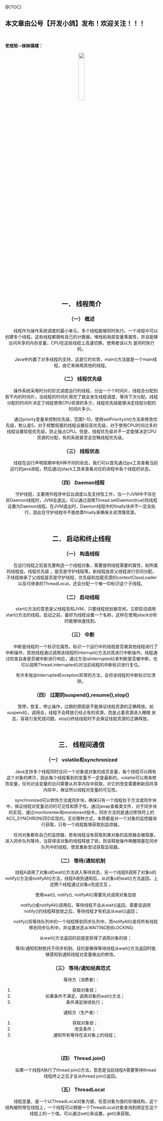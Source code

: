 ﻿@[TOC]
## 本文章由公号【开发小鸽】发布！欢迎关注！！！
<br>

**老规矩--妹妹镇楼：**
<center>
<img src="https://img-blog.csdnimg.cn/20200721223424816.JPG"   width="20%">

## 一．	线程简介

### （一）	概述

&nbsp;  &nbsp;  &nbsp;  &nbsp;线程作为操作系统调度的最小单元，多个线程能够同时执行。一个进程中可以创建多个线程，这些线程都拥有自己的计数器，堆栈和局部变量等属性，并且能够访问共享的内存变量，CPU在这些线程上高速切换，使用者误以为 是同时执行的。

&nbsp;  &nbsp;  &nbsp;  &nbsp;Java中内置了对多线程的支持，这是它的优势，main()方法就是一个main线程，由它来掉用其他的线程。
<br>


### （二）	线程优先级

&nbsp;  &nbsp;  &nbsp;  &nbsp;操作系统采用时分的形式调度运行的线程，分出一个个时间片，线程会分配到若干内的时间片，当线程的时间片用完了就会发生线程调度，等待下次分配。线程分配的时间片决定了线程使用CPU资源的多少，线程优先级能够决定线程分配的时间片多少。

&nbsp;  &nbsp;  &nbsp;  &nbsp;通过priorty变量来控制优先级，范围1-10，使用setPriority(int)方法来修改优先级，默认是5。对于频繁阻塞的线程设置较高优先级，对于使用CPU时间过多的线程设置较低优先级，防止独占CPU。但是，线程优先级并不一定能够决定CPU资源的分配，有的系统甚至会忽略线程优先级。
<br>


### （三）	线程状态

&nbsp;  &nbsp;  &nbsp;  &nbsp;线程在运行声明周期中有6种不同的状态，我们可以首先通过jps工具查看当前运行的java进程，然后通过jstack工具来查看对应的进程中各个线程的状态。
<br>


### （四）	Daemon线程

&nbsp;  &nbsp;  &nbsp;  &nbsp;守护线程，主要用作程序中后台调度以及支持性工作，当一个JVM中不存在非Daemon线程时，JVM会退出。可以通过调用Thread.setDaemon(true)将线程设置为Daemon线程。在JVM退出时，Daemon线程中的finally块并不一定会执行，因此在守护线程中不能依靠finally来确保关闭清理资源。

<br>


## 二．	启动和终止线程

### （一）	构造线程

&nbsp;  &nbsp;  &nbsp;  &nbsp;在运行线程之前首先要构造一个线程对象，需要提供线程需要的属性，如所属的线程组，线程优先级 ，是否是守护线程等。新线程由其父线程进行空间分配，子线程继承了父线程是否是守护线程，优先级和加载资源的contextClassLoader以及可继承的ThreadLocal，还会分配一个唯一ID标识这个子线程。
<br>


### （二）	启动线程

&nbsp;  &nbsp;  &nbsp;  &nbsp;start()方法的意思是父线程告知JVM，只要线程规划器空闲，立即启动调用start()方法的线程。启动之前，最好为线程设置一个名称，这样在使用jstack分析时能够快速找到。
<br>


### （三）	中断

&nbsp;  &nbsp;  &nbsp;  &nbsp;中断是线程的一个标识位属性，标识一个运行中的线程是否被其他线程进行了中断操作，其他线程通过调用该线程的interrupt()方法对其进行中断操作。线程通过检查自身是否被中断进行响应，通过方法isInterrupted()来判断是否被中断，也可以调用Thread.interrupted()对当前线程的中断标识进行复位。

&nbsp;  &nbsp;  &nbsp;  &nbsp;有许多抛出InterruptedException异常的方法，会将该线程的中断标识位清除。
<br>


### （四）	过期的suspend(),resume(),stop()

&nbsp;  &nbsp;  &nbsp;  &nbsp;暂停，恢复，停止操作，过期的原因是不能保证线程资源的正确释放。如suspend()，调用会，线程不会释放已经占有的资源，而是占着资源进入睡眠 状态，容易引发死锁问题。stop()终结线程时不会保证线程资源的正确释放。

<br>


## 三．	线程间通信

### （一）	volatile和synchronized

&nbsp;  &nbsp;  &nbsp;  &nbsp;Java支持多个线程同时访问一个对象或对象的成员变量，每个线程可以拥有这个对象的拷贝，因此每个线程看到的变量不一定是最新的。volatile可以用来修饰变量，任何对该变量的访问需要从共享内存中获取，对它的改变需要刷新回共享内存中，保证所以线程对变量的可见性。

&nbsp;  &nbsp;  &nbsp;  &nbsp;synchronized可以修饰方法或同步块，确保只有一个线程处于方法或同步块中，保证线程对变量访问的可见性和原子性。通过javap查看类文件，对于同步块的实现，通过monitorenter和monitorexit指令，同步方法则是通过修饰符上的ACC_SYNCHRONIZED实现的。无论哪种方式，本质都是对一个对象的监控器进行获取，只有一个线程能够获取到监控器。

&nbsp;  &nbsp;  &nbsp;  &nbsp;任何对象都有自己的监控器，若有线程没有获取到某对象的监控器会被阻塞，进入同步队列等待，当获得该对象的线程释放了锁，则该释放操作唤醒阻塞在同步队列中的线程，使其重新尝试获取监视器。
<br>


### （二）	等待/通知机制

&nbsp;  &nbsp;  &nbsp;  &nbsp;线程A调用了对象o的wait()方法进入等待状态，另一个线程B调用了对象o的notify()方法或notifyAll()方法，线程A收到通知后，从对象o的wait()方法返回。上述两个线程通过对象o完成交互 。

&nbsp;  &nbsp;  &nbsp;  &nbsp;使用wait(), notify(), notifyAll()需要先对调用对象加锁

&nbsp;  &nbsp;  &nbsp;  &nbsp;notify()或notifyAll()调用后，等待线程不会从wait()返回，需要该调用notify()的线程释放锁之后，等待线程才有机会从wait()返回；

&nbsp;  &nbsp;  &nbsp;  &nbsp;notify()将等待队列中的一个线程移到同步队列中，而notifyAll()是将所有线程移到同步队列中，并设置状态从WAITING到BLOCKING;

&nbsp;  &nbsp;  &nbsp;  &nbsp;从wait()方法返回的前提是获得了调用对象的锁；

&nbsp;  &nbsp;  &nbsp;  &nbsp;等待/通知机制依托于同步机制，目的是确保等待线程从wait()方法返回时能够感知到通知线程对变量做出的修改。
<br>


### （三）	等待/通知经典范式

等待方（消费者）：
1.	获取对象锁；
2.	如果条件不满足，调用对象的wait()方法；
3.	条件满足继续执行；

通知方（生产者）：
1. 获取对象锁；
2. 改变条件；
3. 通知所有等待在该对象上的线程；

<br>

### （四）	Thread.join()

&nbsp;  &nbsp;  &nbsp;  &nbsp;如果一个线程A执行了thread.join()方法，意思是当前线程A需要等待thread线程终止之后才会从thread.join()返回。
<br>


### （五）	ThreadLocal

&nbsp;  &nbsp;  &nbsp;  &nbsp;线程变量，是一个以ThreadLocal对象为键，任意对象为值的存储结构，这个结构被附带在线程上，一个线程可以根据一个ThreadLocal对象查询到绑定在这个线程上的一个值。可以通过set()来设置，get()来获取。

